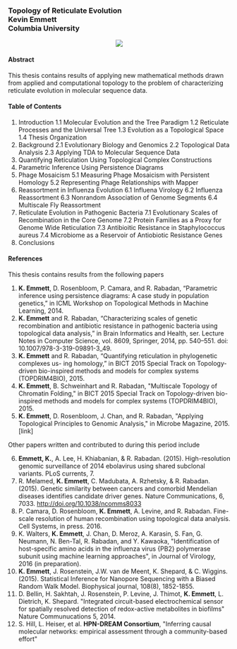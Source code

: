 ### Topology of Reticulate Evolution <br/> Kevin Emmett <br/> Columbia University

<p align="center">
<img src ="https://gitlab.com/kjemmett/thesis/blob/master/reticulate.gif" />
</p>

#### Abstract

This thesis contains results of applying new mathematical methods drawn from applied and computational topology to the problem of characterizing reticulate evolution in molecular sequence data.

#### Table of Contents

1. Introduction
  1.1 Molecular Evolution and the Tree Paradigm
  1.2 Reticulate Processes and the Universal Tree
  1.3 Evolution as a Topological Space
  1.4 Thesis Organization
2. Background
  2.1 Evolutionary Biology and Genomics
  2.2 Topological Data Analysis
  2.3 Applying TDA to Molecular Sequence Data
3. Quantifying Reticulation Using Topological Complex Constructions
4. Parametric Inference Using Persistence Diagrams
5. Phage Mosaicism
  5.1 Measuring Phage Mosaicism with Persistent Homology
  5.2 Representing Phage Relationships with Mapper
6. Reassortment in Influenza Evolution
  6.1 Influena Virology
  6.2 Influenza Reassortment
  6.3 Nonrandom Association of Genome Segments
  6.4 Multiscale Fly Reassortment
7. Reticulate Evolution in Pathogenic Bacteria
  7.1 Evolutionary Scales of Recombination in the Core Genome
  7.2 Protein Families as a Proxy for Genome Wide Reticulation
  7.3 Antibioitic Resistance in Staphylococcus aureus
  7.4 Microbiome as a Reservoir of Antiobiotic Resistance Genes
8. Conclusions

#### References

This thesis contains results from the following papers

1. **K. Emmett**, D. Rosenbloom, P. Camara, and R. Rabadan, “Parametric inference using persistence diagrams: A case study in population genetics,” in ICML Workshop on Topological Methods in Machine Learning, 2014.
2. **K. Emmett** and R. Rabadan, “Characterizing scales of genetic recombination and antibiotic resistance in pathogenic bacteria using topological data analysis,” in Brain Informatics and Health, ser. Lecture Notes in Computer Science, vol. 8609, Springer, 2014, pp. 540–551. doi: 10.1007/978-3-319-09891-3_49.
3. **K. Emmett** and R. Rabadan, “Quantifying reticulation in phylogenetic complexes us- ing homology,” in BICT 2015 Special Track on Topology-driven bio-inspired methods and models for complex systems (TOPDRIM4BIO), 2015.
4. **K. Emmett**, B. Schweinhart and R. Rabadan, "Multiscale Topology of Chromatin Folding," in BICT 2015 Special Track on Topology-driven bio-inspired methods and models for complex systems (TOPDRIM4BIO), 2015.
5. **K. Emmett**, D. Rosenbloom, J. Chan, and R. Rabadan, "Applying Topological Principles to Genomic Analysis," in Microbe Magazine, 2015. [link]

Other papers written and contributed to during this period include

6. **Emmett, K.**, A. Lee, H. Khiabanian, & R. Rabadan. (2015). High-resolution genomic surveillance of 2014 ebolavirus using shared subclonal variants. PLoS currents, 7.
7. R. Melamed, **K. Emmett**, C. Madubata, A. Rzhetsky, & R. Rabadan. (2015). Genetic similarity between cancers and comorbid Mendelian diseases identifies candidate driver genes. Nature Communications, 6, 7033. http://doi.org/10.1038/ncomms8033
8. P. Camara, D. Rosenbloom, **K. Emmett**, A. Levine, and R. Rabadan. Fine-scale resolution of human recombination using topological data analysis. Cell Systems, in press. 2016.
9. K. Walters, **K. Emmett**, J. Chan, D. Meroz, A. Karasin, S. Fan, G. Neumann, N. Ben-Tal, R. Rabadan, and Y. Kawaoka, "Identification of host-specific amino acids in the influenza virus {PB2} polymerase subunit using machine learning approaches", in Journal of Virology, 2016 (in preparation).
10. **K. Emmett**, J. Rosenstein, J.W. van de Meent, K. Shepard, & C. Wiggins. (2015). Statistical Inference for Nanopore Sequencing with a Biased Random Walk Model. Biophysical journal, 108(8), 1852-1855.
11. D. Bellin, H. Sakhtah, J. Rosenstein, P. Levine, J. Thimot, **K. Emmett**, L. Dietrich, K. Shepard. "Integrated circuit-based electrochemical sensor for spatially resolved detection of redox-active metabolites in biofilms" Nature Communucations 5, 2014.
12. S. Hill, L. Heiser, et al. **HPN-DREAM Consortium**, "Inferring causal molecular networks: empirical assessment through a community-based effort"
